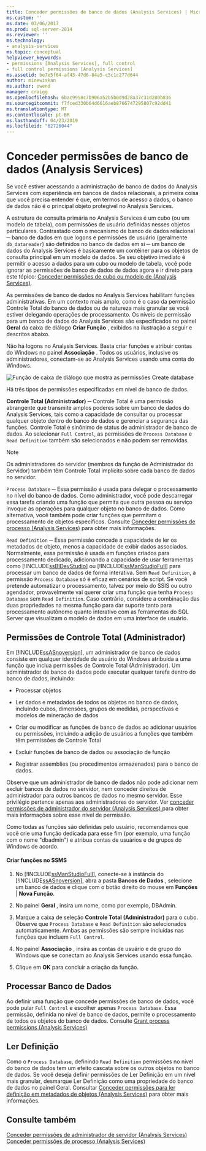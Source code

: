 ```yaml
---
title: Conceder permissões de banco de dados (Analysis Services) | Microsoft Docs
ms.custom: ''
ms.date: 03/06/2017
ms.prod: sql-server-2014
ms.reviewer: ''
ms.technology:
- analysis-services
ms.topic: conceptual
helpviewer_keywords:
- permissions [Analysis Services], full control
- full control permissions [Analysis Services]
ms.assetid: be7e5f64-af43-47d6-84a5-c5c1c277d644
author: minewiskan
ms.author: owend
manager: craigg
ms.openlocfilehash: 6bac9958c7b906a52b5b0d9d28a37c31d280b836
ms.sourcegitcommit: f7fced330b64d6616aeb8766747295807c92dd41
ms.translationtype: MT
ms.contentlocale: pt-BR
ms.lasthandoff: 04/23/2019
ms.locfileid: "62726044"
---
```

# <a name="grant-database-permissions-analysis-services"></a>Conceder permissões de banco de dados (Analysis Services)
  Se você estiver acessando a administração de banco de dados do Analysis Services com experiência em bancos de dados relacionais, a primeira coisa que você precisa entender é que, em termos de acesso a dados, o banco de dados não é o principal objeto protegível no Analysis Services.  
  
 A estrutura de consulta primária no Analysis Services é um cubo (ou um modelo de tabela), com permissões de usuário definidas nesses objetos particulares. Contrastado com o mecanismo de banco de dados relacional ─ banco de dados em que logons e permissões de usuário (geralmente `db_datareader`) são definidos no banco de dados em si ─ um banco de dados do Analysis Services é basicamente um contêiner para os objetos de consulta principal em um modelo de dados. Se seu objetivo imediato é permitir o acesso a dados para um cubo ou modelo de tabela, você pode ignorar as permissões de banco de dados de dados agora e ir direto para este tópico: [Conceder permissões de cubo ou modelo de &#40;Analysis Services&#41;](grant-cube-or-model-permissions-analysis-services.md).  
  
 As permissões de banco de dados no Analysis Services habilitam funções administrativas. Em um contexto mais amplo, como é o caso da permissão Controle Total do banco de dados ou de natureza mais granular se você estiver delegando operações de processamento. Os níveis de permissão para um banco de dados do Analysis Services são especificados no painel **Geral** da caixa de diálogo **Criar Função** , exibidos na ilustração a seguir e descritos abaixo.  
  
 Não há logons no Analysis Services. Basta criar funções e atribuir contas do Windows no painel **Associação** . Todos os usuários, inclusive os administradores, conectam-se ao Analysis Services usando uma conta do Windows.  
  
 ![Função de caixa de diálogo que mostra as permissões Create database](../media/ssas-permsdbrole.png "função caixa de diálogo que mostra as permissões Create database")  
  
 Há três tipos de permissões especificadas em nível de banco de dados.  
  
 **Controle Total (Administrador)** ─ Controle Total é uma permissão abrangente que transmite amplos poderes sobre um banco de dados do Analysis Services, tais como a capacidade de consultar ou processar qualquer objeto dentro do banco de dados e gerenciar a segurança das funções. Controle Total é sinônimo de status de administrador de banco de dados. Ao selecionar `Full Control`, as permissões de `Process Database` e `Read Definition` também são selecionados e não podem ser removidas.  
  
> [!NOTE]  
>  Os administradores do servidor (membros da função de Administrador do Servidor) também têm Controle Total implícito sobre cada banco de dados no servidor.  
  
 `Process Database` ─ Essa permissão é usada para delegar o processamento no nível do banco de dados. Como administrador, você pode descarregar essa tarefa criando uma função que permita que outra pessoa ou serviço invoque as operações para qualquer objeto no banco de dados. Como alternativa, você também pode criar funções que permitam o processamento de objetos específicos. Consulte [Conceder permissões de processo &#40;Analysis Services&#41;](grant-process-permissions-analysis-services.md) para obter mais informações.  
  
 `Read Definition` ─ Essa permissão concede a capacidade de ler os metadados de objeto, menos a capacidade de exibir dados associados. Normalmente, essa permissão é usada em funções criados para processamento dedicado, adicionando a capacidade de usar ferramentas como [!INCLUDE[ssBIDevStudio](../../includes/ssbidevstudio-md.md)] ou [!INCLUDE[ssManStudioFull](../../../includes/ssmanstudiofull-md.md)] para processar um banco de dados de forma interativa. Sem `Read Definition`, a permissão `Process Database` só é eficaz em cenários de script. Se você pretende automatizar o processamento, talvez por meio do SSIS ou outro agendador, provavelmente vai querer criar uma função que tenha `Process Database` sem `Read Definition`. Caso contrário, considere a combinação das duas propriedades na mesma função para dar suporte tanto para processamento autônomo quanto interativo com as ferramentas do SQL Server que visualizam o modelo de dados em uma interface de usuário.  
  
## <a name="full-control-administrator-permissions"></a>Permissões de Controle Total (Administrador)  
 Em [!INCLUDE[ssASnoversion](../../../includes/ssasnoversion-md.md)], um administrador de banco de dados consiste em qualquer identidade de usuário do Windows atribuída a uma função que inclua permissões de Controle Total (Administrador). Um administrador de banco de dados pode executar qualquer tarefa dentro do banco de dados, incluindo:  
  
-   Processar objetos  
  
-   Ler dados e metadados de todos os objetos no banco de dados, incluindo cubos, dimensões, grupos de medidas, perspectivas e modelos de mineração de dados  
  
-   Criar ou modificar as funções de banco de dados ao adicionar usuários ou permissões, incluindo a adição de usuários a funções que também têm permissões de Controle Total  
  
-   Excluir funções de banco de dados ou associação de função  
  
-   Registrar assemblies (ou procedimentos armazenados) para o banco de dados.  
  
 Observe que um administrador de banco de dados não pode adicionar nem excluir bancos de dados no servidor, nem conceder direitos de administrador para outros bancos de dados no mesmo servidor. Esse privilégio pertence apenas aos administradores do servidor. Ver [conceder permissões de administrador do servidor &#40;Analysis Services&#41; ](../instances/grant-server-admin-rights-to-an-analysis-services-instance.md) para obter mais informações sobre esse nível de permissão.  
  
 Como todas as funções são definidas pelo usuário, recomendamos que você crie uma função dedicada para esse fim (por exemplo, uma função com o nome "dbadmin") e atribua contas de usuários e de grupos do Windows de acordo.  
  
#### <a name="create-roles-in-ssms"></a>Criar funções no SSMS  
  
1.  No [!INCLUDE[ssManStudioFull](../../../includes/ssmanstudiofull-md.md)], conecte-se à instância do [!INCLUDE[ssASnoversion](../../../includes/ssasnoversion-md.md)], abra a pasta **Bancos de Dados** , selecione um banco de dados e clique com o botão direito do mouse em **Funções** | **Nova Função**.  
  
2.  No painel **Geral** , insira um nome, como por exemplo, DBAdmin.  
  
3.  Marque a caixa de seleção **Controle Total (Administrador)** para o cubo. Observe que `Process Database` e `Read Definition` são selecionados automaticamente. Ambas as permissões são sempre incluídas nas funções que incluem `Full Control`.  
  
4.  No painel **Associação** , insira as contas de usuário e de grupo do Windows que se conectam ao Analysis Services usando essa função.  
  
5.  Clique em **OK** para concluir a criação da função.  
  
## <a name="process-database"></a>Processar Banco de Dados  
 Ao definir uma função que concede permissões de banco de dados, você pode pular `Full Control` e escolher apenas `Process Database`. Essa permissão, definida no nível de banco de dados, permite o processamento de todos os objetos do banco de dados. Consulte [Grant process permissions &#40;Analysis Services&#41;](grant-process-permissions-analysis-services.md)  
  
## <a name="read-definition"></a>Ler Definição  
 Como o `Process Database`, definindo `Read Definition` permissões no nível do banco de dados tem um efeito cascata sobre os outros objetos no banco de dados. Se você deseja definir permissões de Ler Definição em um nível mais granular, desmarque Ler Definição como uma propriedade do banco de dados no painel Geral. Consultar [Conceder permissões para ler definição em metadados de objetos &#40;Analysis Services&#41;](grant-read-definition-permissions-on-object-metadata-analysis-services.md) para obter mais informações.  
  
## <a name="see-also"></a>Consulte também  
 [Conceder permissões de administrador de servidor &#40;Analysis Services&#41;](../instances/grant-server-admin-rights-to-an-analysis-services-instance.md)   
 [Conceder permissões de processo &#40;Analysis Services&#41;](grant-process-permissions-analysis-services.md)  
  
  
